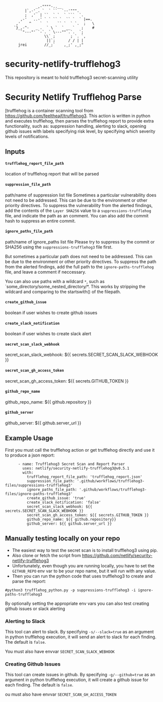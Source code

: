 ```
              _,-""""-..__
         |`,-'_. `  ` ``  `--'""".
         ;  ,'  | ``  ` `  ` ```  `.
       ,-'   ..-' ` ` `` `  `` `  ` |==.
     ,'    ^    `  `    `` `  ` `.  ;   \
    `}_,-^-   _ .  ` \ `  ` __ `   ;    #
       `"---"' `-`. ` \---""`.`.  `;
                  \\` ;       ; `. `,
                   ||`;      / / | |
      jrei        //_;`    ,_;' ,_;"
```
# security-netlify-trufflehog3
This repository is meant to hold trufflehog3 secret-scanning utility

# Security Netlify Trufflehog Parse
[trufflehog is a container scanning tool from https://github.com/feeltheajf/trufflehog3. This action is written in python and executes trufflehog, then parses the trufflehog report to provide extra functionality, such as: suppression handling, alerting to slack, opening github issues with labels specifying risk level, by specifying which severity levels of notifications.

## Inputs

#### `trufflehog_report_file_path`

location of trufflehog report that will be parsed

#### `suppression_file_path` 

path/name of suppression list file
Sometimes a particular vulnerability does not need to be addressed. This can be due to the environment or other priority directives. To suppress the vulnerability from the alerted findings, add the contents of the `Layer SHA256` value to a `suppressions-trufflehog` file, and indicate the path as an comment. You can also add the commit hash to suppress an entire commit. 

#### `ignore_paths_file_path` 

path/name of ignore_paths list file
Please try to suppress by the commit or SHA256 using the `suppressions-trufflehog3` file first. 

But sometimes a particular path does not need to be addressed. This can be due to the environment or other priority directives. To suppress the path from the alerted findings, add the full path to the `ignore-paths-trufflehog` file, and leave a comment if neccessary. 

You can also use paths with a wildcard `*`, such as `some_directory/some_nested_directory/*. This works by stripping the wildcard and comparing to the startswith() of the filepath. 

#### `create_github_issue`

boolean if user wishes to create github issues

#### `create_slack_notification` 

boolean if user wishes to create slack alert

#### `secret_scan_slack_webhook` 

secret_scan_slack_webhook: ${{ secrets.SECRET_SCAN_SLACK_WEBHOOK }}

#### `secret_scan_gh_access_token`         

secret_scan_gh_access_token: ${{ secrets.GITHUB_TOKEN }}

#### `github_repo_name`

github_repo_name: ${{ github.repository }}

#### `github_server`

github_server: ${{ github.server_url }} 


## Example Usage 
First you must call the trufflehog action or get trufflehog directly and use it to produce a json report:

```
      - name: Trufflehog3 Secret Scan and Report Parser
        uses: netlify/security-netlify-trufflehog3@v0.5.1
        with:
          trufflehog_report_file_path: 'trufflehog_report.json'
          suppression_file_path: '.github/workflows/trufflehog3-files/suppressions-trufflehog3'
          ignore_paths_file_path: '.github/workflows/trufflehog3-files/ignore-paths-trufflehog3'
          create_github_issue: 'true'
          create_slack_notification: 'false'
          secret_scan_slack_webhook: ${{ secrets.SECRET_SCAN_SLACK_WEBHOOK }}
          secret_scan_gh_access_token: ${{ secrets.GITHUB_TOKEN }}
          github_repo_name: ${{ github.repository}}
          github_server: ${{ github.server_url }}
```

## Manually testing locally on your repo

- The easiest way to test the secret scan is to install trufflehog3 using pip.
- Also clone or fetch the script from https://github.com/netlify/security-netlify-trufflehog3
- Unfortunately, even though you are running locally, you have to set the `GITHUB_REPO` env var to be your repo name, but it will run with any value. 
- Then you can run the python code that uses trufflehog3 to create and parse the report:

```
#python3 trufflehog_python.py -p suppressions-trufflehog3 -i ignore-paths-trufflehog3
```

By optionally setting the appropriate env vars you can also test creating github issues or slack alerting

### Alerting to Slack
This tool can alert to slack. By specifying `-s/--slack=true` as an argument in python trufflehog execution, it will send an alert to slack for each finding. The default is `false`.

You must also have envvar `SECRET_SCAN_SLACK_WEBHOOK`

### Creating Github Issues
This tool can create issues in github. By specifying `-g/--github=true` as an argument in python trufflehog execution, it will create a github issue for each finding. The default is `false`.

ou must also have envvar `SECRET_SCAN_GH_ACCESS_TOKEN`
